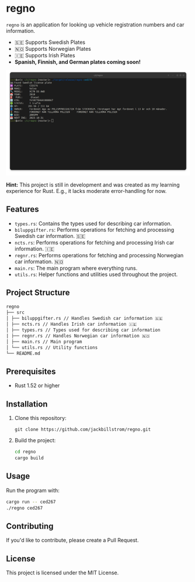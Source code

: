 # regno

`regno` is an application for looking up vehicle registration numbers and car information.

- 🇸🇪 Supports Swedish Plates
- 🇳🇴 Supports Norwegian Plates
- 🇮🇪 Supports Irish Plates
- **Spanish, Finnish, and German plates coming soon!**

![A screenshot showing the application in use](screenshot.png)

**Hint:** This project is still in development and was created as my learning experience for Rust. E.g., it lacks moderate error-handling for now.

## Features

- `types.rs`: Contains the types used for describing car information.
- `biluppgifter.rs`: Performs operations for fetching and processing Swedish car information. 🇸🇪
- `ncts.rs`: Performs operations for fetching and processing Irish car information. 🇮🇪
- `regnr.rs`: Performs operations for fetching and processing Norwegian car information. 🇳🇴
- `main.rs`: The main program where everything runs.
- `utils.rs`: Helper functions and utilities used throughout the project.

## Project Structure

```
regno
├── src
│ ├── biluppgifter.rs // Handles Swedish car information 🇸🇪
│ ├── ncts.rs // Handles Irish car information 🇮🇪
│ ├── types.rs // Types used for describing car information
| ├── regnr.rs // Handles Norwegian car information 🇳🇴
│ ├── main.rs // Main program
│ └── utils.rs // Utility functions
└── README.md
```

## Prerequisites

- Rust 1.52 or higher

## Installation

1. Clone this repository:

    ```
    git clone https://github.com/jackbillstrom/regno.git
    ```

2. Build the project:

    ```bash
    cd regno
    cargo build
    ```

## Usage

Run the program with:

```bash
cargo run -- ced267
./regno ced267
```

## Contributing

If you'd like to contribute, please create a Pull Request.

## License

This project is licensed under the MIT License.
